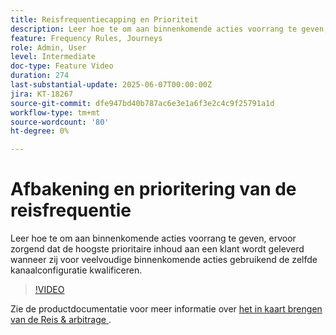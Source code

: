 ```yaml
---
title: Reisfrequentiecapping en Prioriteit
description: Leer hoe te om aan binnenkomende acties voorrang te geven, ervoor zorgend dat de hoogste prioritaire inhoud aan een klant wordt geleverd wanneer zij voor veelvoudige binnenkomende acties gebruikend de zelfde kanaalconfiguratie kwalificeren.
feature: Frequency Rules, Journeys
role: Admin, User
level: Intermediate
doc-type: Feature Video
duration: 274
last-substantial-update: 2025-06-07T00:00:00Z
jira: KT-18267
source-git-commit: dfe947bd40b787ac6e3e1a6f3e2c4c9f25791a1d
workflow-type: tm+mt
source-wordcount: '80'
ht-degree: 0%

---
```



# Afbakening en prioritering van de reisfrequentie

Leer hoe te om aan binnenkomende acties voorrang te geven, ervoor zorgend dat de hoogste prioritaire inhoud aan een klant wordt geleverd wanneer zij voor veelvoudige binnenkomende acties gebruikend de zelfde kanaalconfiguratie kwalificeren.

>[!VIDEO](https://video.tv.adobe.com/v/3435530/?learn=on&enablevpops)

Zie de productdocumentatie voor meer informatie over [ het in kaart brengen van de Reis &amp; arbitrage ](https://experienceleague.adobe.com/nl/docs/journey-optimizer/using/conflict-prioritization/capping-rules/journey-capping).
